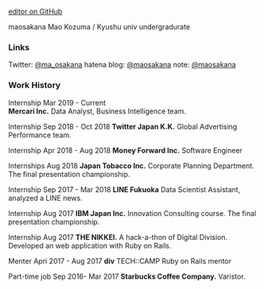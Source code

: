 [editor on GitHub](https://github.com/maosakana/maosakana.github.io/edit/master/index.md) 


maosakana
Mao Kozuma / Kyushu univ undergradurate 

### Links

Twitter: [@ma_osakana](http://twitter.com/ma_osakana)
hatena blog: [@maosakana](http://maosakana.hatenablog.com/)
note: [@maosakana](https://note.mu/maosakana)

### Work History

Internship  Mar 2019 - Current  
**Mercari Inc.** Data Analyst, Business Intelligence team.

Internship   Sep 2018 - Oct 2018
**Twitter Japan K.K.** Global Advertising Performance team.

Internship    Apr 2018 - Aug 2018
**Money Forward Inc.** Software Engineer

Internships   Aug 2018
**Japan Tobacco Inc.** Corporate Planning Department. The final presentation championship.

Internship   Sep 2017 - Mar 2018
**LINE Fukuoka** Data Scientist Assistant, analyzed a LINE news.

Internship   Aug 2017
**IBM Japan Inc.** Innovation Consulting course. The final presentation championship.

Internship   Aug 2017
**THE NIKKEI.** A hack-a-thon of Digital Division. Developed an web application with Ruby on Rails.

Menter   Apri 2017 - Aug 2017
**div** TECH::CAMP Ruby on Rails mentor

Part-time job   Sep 2016- Mar 2017
**Starbucks Coffee Company.** Varistor.
